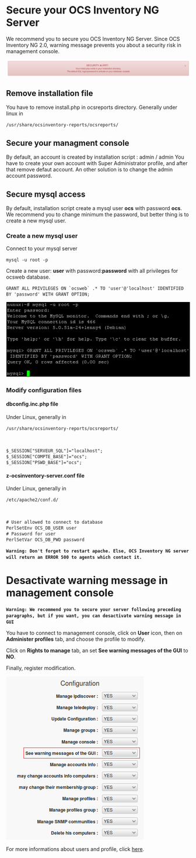 # Secure your OCS Inventory NG Server

We recommend you to secure you OCS Inventory NG Server.
Since OCS Inventory NG 2.0, warning message prevents you about a security risk in management console.

![Error message](../../img/EN_secure_ocs_1.png)

## Remove installation file

You have to remove install.php in ocsreports directory. Generally under linux in

    /usr/share/ocsinventory-reports/ocsreports/

## Secure your managment console

By default, an account is created by installation script : admin / admin You have to create your own
account with Super Administrator profile, and after that remove defaut account. An other solution is
to change the admin account password.

## Secure mysql access

By default, installation script create a mysql user **ocs** with password **ocs**. We recommend you to change
minimum the password, but better thing is to create a new mysql user.

### **Create a new mysql user**

Connect to your mysql server

    mysql -u root -p

Create a new user: **user** with password:**password** with all privileges for ocsweb database.

    GRANT ALL PRIVILEGES ON `ocsweb` .* TO 'user'@'localhost' IDENTIFIED BY 'password' WITH GRANT OPTION;

![Error message](../../img/EN_secure_ocs_2.png)

### **Modify configuration files**

#### **dbconfig.inc.php file**

Under Linux, generally in

    /usr/share/ocsinventory-reports/ocsreports/
<br/>

    $_SESSION["SERVEUR_SQL"]="localhost";
    $_SESSION["COMPTE_BASE"]="ocs";
    $_SESSION["PSWD_BASE"]="ocs";


#### **z-ocsinventory-server.conf file**

Under Linux, generally in

    /etc/apache2/conf.d/
<br/>

    # User allowed to connect to database
    PerlSetEnv OCS_DB_USER user
    # Password for user
    PerlSetVar OCS_DB_PWD password

**`Warning: Don't forget to restart apache. Else, OCS Inventory NG server will return an ERROR 500 to agents
which contact it.`**

# Desactivate warning message in management console

**`Warning: We recommend you to secure your server following preceding paragraphs, but if you want,
you can desactivate warning message in GUI`**

You have to connect to management console, click on **User** icon, then on **Administer profiles** tab,
and choose the profile to modify.

Click on **Rights to manage** tab, an set **See warning messages of the GUI** to **NO**.

Finally, register modification.

![GUI message](../../img/EN_secure_ocs_3.png)

For more informations about users and profile, click [here](../../03.Management-console-and-its-advanced-features/Managing-users-profiles-of-the-web-interface.md).
